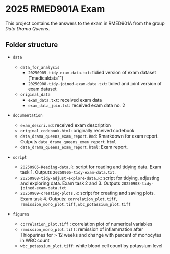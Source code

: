 # 2025 RMED901A Exam
This project contains the answers to the exam in RMED901A from the group _Data Drama Queens_.


## Folder structure
* `data`
    + `data_for_analysis`
      + `20250905-tidy-exam-data.txt`: tidied version of exam dataset ("medicaldata"")
      + `20250908-tidy-joined-exam-data.txt`: tidied and joint version of exam dataset
    + `original_data`   
      + `exam_data.txt`: received exam data
      + `exam_data_join.txt`: received exam data no. 2
      

* `documentation`
    + `exam_descri.md`: received exam description
    + `original_codebook.html`: originally received codebook
    + `data_drama_queens_exam_report.Rmd`: Rmarkdown for exam report. 
       Outputs   `data_drama_queens_exam_report.html`
    + `data_drama_queens_exam_report.html`: Exam report. 
      
* `script`
    + `20250905-Reading-data.R`: script for reading and tidying data. Exam task 1. Outputs `20250905-tidy-exam-data.txt`.
    + `20250908-tidy-adjust-explore-data.R`: script for tidying, adjusting and exploring data. Exam task 2 and 3. Outputs `20250908-tidy-joined-exam-data.txt`
    + `20250909-creating-plots.R`: script for creating and saving plots. Exam task 4. Outputs:
      `correlation_plot.tiff`,
      `remission_mono_plot.tiff`, 
      `wbc_potassium_plot.tiff`

* `figures`
    + `correlation_plot.tiff` : correlation plot of numerical variables
    + `remission_mono_plot.tiff`: remission of inflammation after Thiopurines for > 12 weeks and change with percent of monocytes in WBC count
    + `wbc_potassium_plot.tiff`: white blood cell count by potassium level

